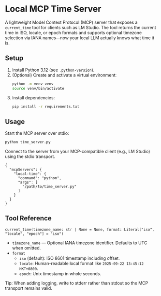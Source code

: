 # Local MCP Time Server

A lightweight Model Context Protocol (MCP) server that exposes a `current_time` tool for clients such as LM Studio. The tool returns the current time in ISO, locale, or epoch formats and supports optional timezone selection via IANA names—now your local LLM actually knows what time it is.

## Setup

1. Install Python 3.12 (see `.python-version`).
2. (Optional) Create and activate a virtual environment:
   ```bash
   python -m venv venv
   source venv/bin/activate
   ```
3. Install dependencies:
   ```bash
   pip install -r requirements.txt
   ```

## Usage

Start the MCP server over stdio:

```bash
python time_server.py
```

Connect to the server from your MCP-compatible client (e.g., LM Studio) using the stdio transport.

```
{
  "mcpServers": {
    "local-time": {
      "command": "python",
      "args": [
        "/path/to/time_server.py"
      ]
    }
  }
}
```

## Tool Reference

`current_time(timezone_name: str | None = None, format: Literal["iso", "locale", "epoch"] = "iso")`

- `timezone_name` — Optional IANA timezone identifier. Defaults to UTC when omitted.
- `format`
  - `iso` (default): ISO 8601 timestamp including offset.
  - `locale`: Human-readable local format like `2025-09-22 13:45:12 HKT+0800`.
  - `epoch`: Unix timestamp in whole seconds.

Tip: When adding logging, write to stderr rather than stdout so the MCP transport remains valid.
